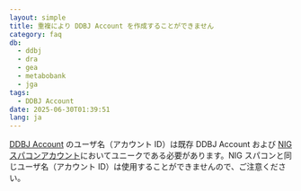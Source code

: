 ```yaml
---
layout: simple
title: 重複により DDBJ Account を作成することができません
category: faq
db:
  - ddbj
  - dra
  - gea
  - metabobank
  - jga
tags: 
  - DDBJ Account
date: 2025-06-30T01:39:51
lang: ja
---
```


[DDBJ Account](https://accounts.ddbj.nig.ac.jp/) のユーザ名（アカウント ID）は既存 DDBJ Account および [NIG スパコンアカウント](https://sc.ddbj.nig.ac.jp/)においてユニークである必要があります。NIG スパコンと同じユーザ名（アカウント ID）は使用することができませんので、ご注意ください。